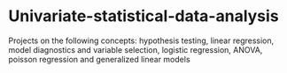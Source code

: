 # Univariate-statistical-data-analysis
Projects on the following concepts: hypothesis testing, linear regression, model diagnostics and variable selection, logistic regression, ANOVA, poisson regression and generalized linear models 
